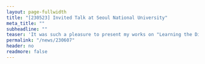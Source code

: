 ```yaml
---
layout: page-fullwidth
title: "[230523] Invited Talk at Seoul National University"
meta_title: ""
subheadline: ""
teaser: 'It was such a pleasure to present my works on "Learning the Distribution of Traffic and Mobility Data" at the Department of Civil and Environmental Engineering, Seoul National University. I would like to thank Prof. Dongkyu Kim for the invitation.'
permalink: "/news/230607"
header: no
readmore: false
---
```


